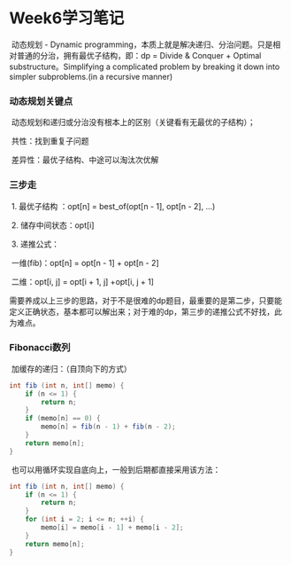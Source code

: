 # Week6学习笔记

​        动态规划 - Dynamic programming，本质上就是解决递归、分治问题。只是相对普通的分治，拥有最优子结构，即：dp = Divide & Conquer + Optimal substructure。Simplifying a complicated problem by breaking it down into simpler subproblems.(in a recursive manner)

### 动态规划关键点

​		动态规划和递归或分治没有根本上的区别（关键看有无最优的子结构）；

​		共性：找到重复子问题

​		差异性：最优子结构、中途可以淘汰次优解

### 三步走

​		1. 最优子结构 ：opt[n] = best_of(opt[n - 1], opt[n - 2], ...)

​		2. 储存中间状态：opt[i]

​		3. 递推公式：

​			一维(fib)：opt[n] = opt[n - 1] + opt[n - 2]

​			二维：opt[i, j] = opt[i + 1, j] +opt[i, j + 1] 

​		需要养成以上三步的思路，对于不是很难的dp题目，最重要的是第二步，只要能定义正确状态，基本都可以解出来；对于难的dp，第三步的递推公式不好找，此为难点。

### Fibonacci数列

​		加缓存的递归：（自顶向下的方式）

```java
int fib (int n, int[] memo) {
    if (n <= 1) {
        return n;
    }
    if (memo[n] == 0) {
        memo[n] = fib(n - 1) + fib(n - 2);
    }
    return memo[n];
}
```

​		也可以用循环实现自底向上，一般到后期都直接采用该方法：

```java
int fib (int n, int[] memo) {
    if (n <= 1) {
        return n;
    }
    for (int i = 2; i <= n; ++i) {
        memo[i] = memo[i - 1] + memo[i - 2];
    }
    return memo[n];
}
```

